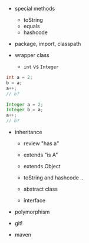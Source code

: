 
+ special methods 
   + toString
   + equals
   + hashcode 

+ package, import, classpath 

+ wrapper class
  + `int` vs `Integer`
```java
int a = 2;
b = a;
a++;
// b?

Integer a = 2;
Integer b = a;
a++;
// b?


```

+ inheritance
   + review "has a"
   + extends "is A"
 
   + extends Object
   + toString and hashcode .. 

   + abstract class 
   + interface 

+ polymorphism 

+ git!
+ maven 
